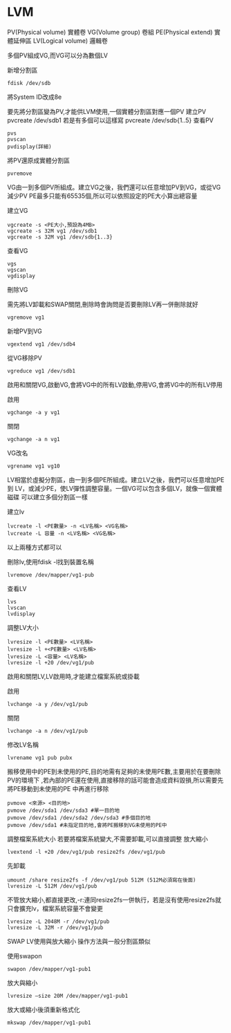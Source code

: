 # LVM

PV(Physical volume) 實體卷 VG(Volume group) 卷組 PE(Physical extend) 實體延伸區 LV(Logical volume) 邏輯卷

多個PV組成VG,而VG可以分為數個LV

新增分割區 

```
fdisk /dev/sdb 
```

將System ID改成8e 

要先將分割區變為PV,才能供LVM使用,一個實體分割區對應一個PV 建立PV pvcreate /dev/sdb1 若是有多個可以這樣寫 pvcreate /dev/sdb{1..5} 查看PV 

```
pvs 
pvscan 
pvdisplay(詳細)
```

將PV還原成實體分割區 

```
pvremove
```

VG由一到多個PV所組成。建立VG之後，我們還可以任意增加PV到VG，或從VG減少PV PE最多只能有65535個,所以可以依照設定的PE大小算出總容量 

建立VG 

```
vgcreate -s <PE大小,預設為4MB>   
vgcreate -s 32M vg1 /dev/sdb1 
vgcreate -s 32M vg1 /dev/sdb{1..3}
```

查看VG 

```
vgs 
vgscan 
vgdisplay
```

刪除VG

需先將LV卸載和SWAP關閉,刪除時會詢問是否要刪除LV再一併刪除就好 

```
vgremove vg1
```

新增PV到VG 

```
vgextend vg1 /dev/sdb4
```

從VG移除PV 

```
vgreduce vg1 /dev/sdb1
```

啟用和關閉VG,啟動VG,會將VG中的所有LV啟動,停用VG,會將VG中的所有LV停用 

啟用

```
vgchange -a y vg1 
```

關閉 

```
vgchange -a n vg1
```

VG改名

```
vgrename vg1 vg10
```

LV相當於虛擬分割區，由一到多個PE所組成。建立LV之後，我們可以任意增加PE到 LV，或減少PE，使LV彈性調整容量。一個VG可以包含多個LV，就像一個實體磁碟 可以建立多個分割區一樣

建立lv 

```
lvcreate -l <PE數量> -n <LV名稱> <VG名稱>
lvcreate -L 容量 -n <LV名稱> <VG名稱>
```

以上兩種方式都可以

刪除lv,使用fdisk -l找到裝置名稱 

```
lvremove /dev/mapper/vg1-pub
```

查看LV 

```
lvs
lvscan 
lvdisplay
```

調整LV大小 

```
lvresize -l <PE數量> <LV名稱>
lvresize -l +<PE數量> <LV名稱>
lvresize -L <容量> <LV名稱>
lvresize -l +20 /dev/vg1/pub
```

啟用和關閉LV,LV啟用時,才能建立檔案系統或掛載 

啟用 

```
lvchange -a y /dev/vg1/pub 
```

關閉

```
lvchange -a n /dev/vg1/pub
```

修改LV名稱 

```
lvrename vg1 pub pubx
```

搬移使用中的PE到未使用的PE,目的地需有足夠的未使用PE數,主要用於在要刪除PV的環境下 ,若內部的PE還在使用,直接移除的話可能會造成資料毀損,所以需要先將PE移動到未使用的PE 中再進行移除

```
pvmove <來源> <目的地> 
pvmove /dev/sda1 /dev/sda3 #單一目的地 
pvmove /dev/sda1 /dev/sda2 /dev/sda3 #多個目的地 
pvmove /dev/sda1 #未指定目的地,會將PE搬移到VG未使用的PE中
```

調整檔案系統大小 若要將檔案系統變大,不需要卸載,可以直接調整 放大縮小 

```
lvextend -l +20 /dev/vg1/pub resize2fs /dev/vg1/pub
```

先卸載 

```
umount /share resize2fs -f /dev/vg1/pub 512M (512M必須寫在後面) 
lvresize -L 512M /dev/vg1/pub
```

不管放大縮小,都直接更改,-r:連同resize2fs一併執行，若是沒有使用resize2fs就只會擴充lv，檔案系統容量不會變更

```
lvresize -L 2048M -r /dev/vg1/pub 
lvresize -L 32M -r /dev/vg1/pub
```

SWAP LV使用與放大縮小 操作方法與一般分割區類似

使用swapon 

```
swapon /dev/mapper/vg1-pub1
```

放大與縮小

 

```
lvresize –size 20M /dev/mapper/vg1-pub1
```

放大或縮小後須重新格式化 

```
mkswap /dev/mapper/vg1-pub1
```
